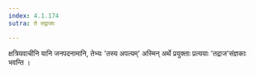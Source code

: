 ```yaml
---
index: 4.1.174
sutra: ते तद्राजाः

---
```

क्षत्रियवाचीनि यानि जनपदनामानि, तेभ्यः 'तस्य अपत्यम्' अस्मिन् अर्थे प्रयुक्ताः प्रत्ययाः 'तद्राज'संज्ञकाः भवन्ति । 